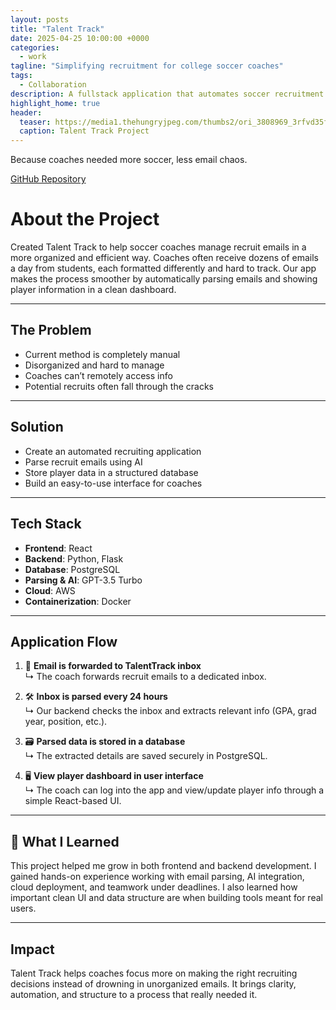 ```yaml
---
layout: posts
title: "Talent Track"
date: 2025-04-25 10:00:00 +0000
categories: 
  - work
tagline: "Simplifying recruitment for college soccer coaches"
tags:
  - Collaboration
description: A fullstack application that automates soccer recruitment by parsing player emails and organizing recruit data in one place.
highlight_home: true
header:
  teaser: https://media1.thehungryjpeg.com/thumbs2/ori_3808969_3rfvd35fbfuaau2l9p351o4phtuv51t57v58e91k_monogram-tt-logo-design.jpg
  caption: Talent Track Project
---
```



Because coaches needed more soccer, less email chaos.


[GitHub Repository](https://github.com/Meronats/TalentTrack)


# About the Project
Created Talent Track to help soccer coaches manage recruit emails in a more organized and efficient way. Coaches often receive dozens of emails a day from students, each formatted differently and hard to track. Our app makes the process smoother by automatically parsing emails and showing player information in a clean dashboard.

---

## The Problem

- Current method is completely manual
- Disorganized and hard to manage
- Coaches can’t remotely access info
- Potential recruits often fall through the cracks

---

## Solution

- Create an automated recruiting application
- Parse recruit emails using AI
- Store player data in a structured database
- Build an easy-to-use interface for coaches

---

## Tech Stack
- **Frontend**: React  
- **Backend**: Python, Flask  
- **Database**: PostgreSQL  
- **Parsing & AI**: GPT-3.5 Turbo  
- **Cloud**: AWS  
- **Containerization**: Docker  

---

## Application Flow

1. 📩 **Email is forwarded to TalentTrack inbox**  
   ↳ The coach forwards recruit emails to a dedicated inbox.

2. 🛠️ **Inbox is parsed every 24 hours**  
   ↳ Our backend checks the inbox and extracts relevant info (GPA, grad year, position, etc.).

3. 🗃️ **Parsed data is stored in a database**  
   ↳ The extracted details are saved securely in PostgreSQL.

4. 🖥️ **View player dashboard in user interface**  
   ↳ The coach can log into the app and view/update player info through a simple React-based UI.

---

## 🧠 What I Learned
This project helped me grow in both frontend and backend development. I gained hands-on experience working with email parsing, AI integration, cloud deployment, and teamwork under deadlines. I also learned how important clean UI and data structure are when building tools meant for real users.

---

## Impact
Talent Track helps coaches focus more on making the right recruiting decisions instead of drowning in unorganized emails. It brings clarity, automation, and structure to a process that really needed it.
